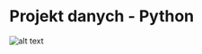 ﻿# Projekt danych - Python
![alt text](https://th.bing.com/th/id/R.b42d077f7608ecfe94a08b5d4213eb66?rik=0hx9eqp4xZnIiQ&riu=http%3a%2f%2fgetwallpapers.com%2fwallpaper%2ffull%2f0%2fb%2f5%2f175341.jpg&ehk=EG20ra9%2fkw8bRtQ5LCMLWYQ4lE4GJ7WoUAw3QT7CP3s%3d&risl=&pid=ImgRaw&r=0)
